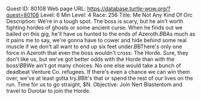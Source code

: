 Quest ID: 80108
Web page URL: https://database.turtle-wow.org/?quest=80108
Level: 6
Min Level: 4
Race: 256
Title: Me Not Any Kind Of Orc
Description: We're in a tough spot. The boss is scary, but he ain't worth fighting hordes of ghosts or some ancient curse. When he finds out we bailed on this gig, he'll have us hunted to the ends of Azeroth.$B$BAs much as it pains me to say, we're gonna have to cower and hide behind some real muscle if we don't all want to end up six feet under.$B$BThere's only one force in Azeroth that even the boss wouldn't cross: The Horde. Sure, they don't like us, but we've got better odds with the Horde than with the boss!$B$BWe ain't got many choices. No one else would take a bunch of deadbeat Venture Co. refugees. If there's even a chance we can win them over, we've at least gotta try.$B$BIt's that or spend the rest of our lives on the run. Time for us to go straight, $N.
Objective: Join Nert Blastentom and travel to Durotar to join the Horde.
